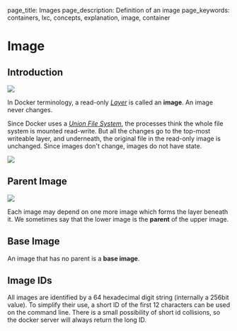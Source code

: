 page_title: Images
page_description: Definition of an image
page_keywords: containers, lxc, concepts, explanation, image, container

# Image

## Introduction

![](../../static_files/docker-filesystems-debian.png)

In Docker terminology, a read-only [*Layer*](../layer/#layer-def) is
called an **image**. An image never changes.

Since Docker uses a [*Union File System*](../layer/#ufs-def), the
processes think the whole file system is mounted read-write. But all the
changes go to the top-most writeable layer, and underneath, the original
file in the read-only image is unchanged. Since images don't change,
images do not have state.

![](../../static_files/docker-filesystems-debianrw.png)

## Parent Image

![](../../static_files/docker-filesystems-multilayer.png)

Each image may depend on one more image which forms the layer beneath
it. We sometimes say that the lower image is the **parent** of the upper
image.

## Base Image

An image that has no parent is a **base image**.

## Image IDs

All images are identified by a 64 hexadecimal digit string (internally a
256bit value). To simplify their use, a short ID of the first 12
characters can be used on the command line. There is a small possibility
of short id collisions, so the docker server will always return the long
ID.
